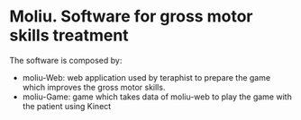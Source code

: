 # Moliu. Software for gross motor skills treatment

The software is composed by:

* moliu-Web: web application used by teraphist to prepare the game which improves the gross motor skills.
* moliu-Game: game which takes data of moliu-web to play the game with the patient using Kinect


